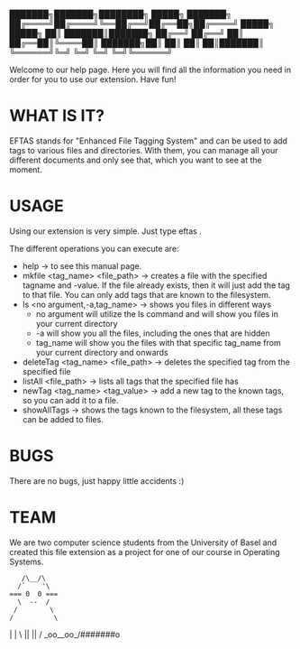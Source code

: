 
███████╗███████╗████████╗ █████╗ ███████╗
██╔════╝██╔════╝╚══██╔══╝██╔══██╗██╔════╝
█████╗  █████╗     ██║   ███████║███████╗
██╔══╝  ██╔══╝     ██║   ██╔══██║╚════██║
███████╗██║        ██║   ██║  ██║███████║
╚══════╝╚═╝        ╚═╝   ╚═╝  ╚═╝╚══════╝


Welcome to our help page. Here you will find all the information you need in order for you to use our extension.
Have fun!


WHAT IS IT?
===============
EFTAS stands for "Enhanced File Tagging System" and can be used to add tags to various files and directories.
With them, you can manage all your different documents and only see that, which you want to see at the moment.


USAGE
===============
Using our extension is very simple. Just type eftas <operation>.

The different operations you can execute are:
- help -> to see this manual page.
- mkfile <tag_name> <file_path> -> creates a file with the specified tagname and -value. If the file already exists, then it will just add the tag to that file. You can only add tags that are known to the filesystem.
- ls <no argument,-a,tag_name> -> shows you files in different ways
	- no argument will utilize the ls command and will show you files in your current directory
	- -a will show you all the files, including the ones that are hidden
	- tag_name will show you the files with that specific tag_name from your current directory and onwards
- deleteTag <tag_name> <file_path> -> deletes the specified tag from the specified file
- listAll <file_path> -> lists all tags that the specified file has
- newTag <tag_name> <tag_value> -> add a new tag to the known tags, so you can add it to a file.
- showAllTags -> shows the tags known to the filesystem, all these tags can be added to files.


BUGS
===============
There are no bugs, just happy little accidents :)


TEAM
===============
We are two computer science students from the University of Basel
and created this file extension as a project for one of our course in Operating Systems.



       /\__/\
      /`    '\
    === 0  0 ===
      \  --  /
     /        \
    /          \
   |            |
    \  ||  ||  /
     \_oo__oo_/#######o

